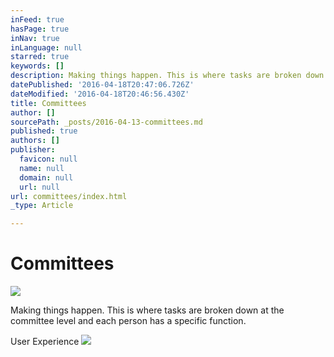 ```yaml
---
inFeed: true
hasPage: true
inNav: true
inLanguage: null
starred: true
keywords: []
description: Making things happen. This is where tasks are broken down at the committee level and each person has a specific function.
datePublished: '2016-04-18T20:47:06.726Z'
dateModified: '2016-04-18T20:46:56.430Z'
title: Committees
author: []
sourcePath: _posts/2016-04-13-committees.md
published: true
authors: []
publisher:
  favicon: null
  name: null
  domain: null
  url: null
url: committees/index.html
_type: Article

---
```

# Committees
![](https://the-grid-user-content.s3-us-west-2.amazonaws.com/bd128752-ab4d-4ba1-a0c7-416b7fd32a7f.png)

Making things happen. This is where tasks are broken down at the committee level and each person has a specific function.

User Experience ![](https://the-grid-user-content.s3-us-west-2.amazonaws.com/61aeb5f7-6b22-42e1-8f1e-c946551c2d75.jpg)